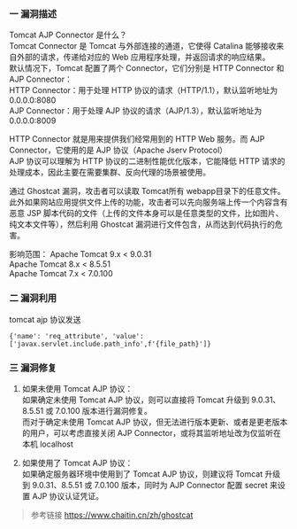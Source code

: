 ### 一 漏洞描述
Tomcat AJP Connector 是什么？  
Tomcat Connector 是 Tomcat 与外部连接的通道，它使得 Catalina 能够接收来自外部的请求，传递给对应的 Web 应用程序处理，并返回请求的响应结果。  
默认情况下，Tomcat 配置了两个 Connector，它们分别是 HTTP Connector 和 AJP Connector：  
HTTP Connector：用于处理 HTTP 协议的请求（HTTP/1.1），默认监听地址为 0.0.0.0:8080  
AJP Connector：用于处理 AJP 协议的请求（AJP/1.3），默认监听地址为 0.0.0.0:8009  

HTTP Connector 就是用来提供我们经常用到的 HTTP Web 服务。而 AJP Connector，它使用的是 AJP 协议（Apache Jserv Protocol）  
AJP 协议可以理解为 HTTP 协议的二进制性能优化版本，它能降低 HTTP 请求的处理成本，因此主要在需要集群、反向代理的场景被使用。

通过 Ghostcat 漏洞，攻击者可以读取 Tomcat所有 webapp目录下的任意文件。  
此外如果网站应用提供文件上传的功能，攻击者可以先向服务端上传一个内容含有恶意 JSP 脚本代码的文件（上传的文件本身可以是任意类型的文件，比如图片、纯文本文件等），然后利用 Ghostcat 漏洞进行文件包含，从而达到代码执行的危害。  

影响范围：
Apache Tomcat 9.x < 9.0.31  
Apache Tomcat 8.x < 8.5.51  
Apache Tomcat 7.x < 7.0.100  

### 二 漏洞利用
tomcat ajp 协议发送
```
{'name': 'req_attribute', 'value': ['javax.servlet.include.path_info',f'{file_path}']}
```

### 三 漏洞修复
1. 如果未使用 Tomcat AJP 协议：  
如果确定未使用 Tomcat AJP 协议，则可以直接将 Tomcat 升级到 9.0.31、8.5.51 或 7.0.100 版本进行漏洞修复。  
而对于确定未使用 Tomcat AJP 协议，但无法进行版本更新、或者是更老版本的用户，可以考虑直接关闭 AJP Connector，或将其监听地址改为仅监听在本机 localhost

2. 如果使用了 Tomcat AJP 协议：  
如果确定服务器环境中使用到了 Tomcat AJP 协议，则建议将 Tomcat 升级到 9.0.31、8.5.51 或 7.0.100 版本，同时为 AJP Connector 配置 secret 来设置 AJP 协议认证凭证。

> 参考链接
> https://www.chaitin.cn/zh/ghostcat
